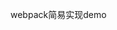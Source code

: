 <!--
 * @Description: 
 * @Author: hexy
 * @Date: 2020-10-25 22:27:25
 * @LastEditors: hexy
 * @LastEditTime: 2020-10-25 22:27:42
 * @FilePath: \webpack-test\lib\README.md
 * @Version: Do not edit
-->
webpack简易实现demo
